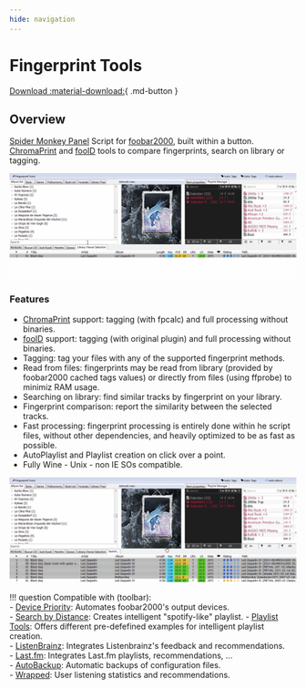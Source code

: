 ```yaml
---
hide: navigation
---
```


# Fingerprint Tools

[Download :material-download:](https://github.com/regorxxx/Fingerprint-Tools-SMP){ .md-button }

## Overview

[Spider Monkey Panel](https://theqwertiest.github.io/foo_spider_monkey_panel) Script for [foobar2000](https://www.foobar2000.org), built within a button. [ChromaPrint](https://acoustid.org/chromaprint) and [fooID](https://hydrogenaud.io/index.php/topic,65185.0.html) tools to compare fingerprints, search on library or tagging.

![ChromaPrint search](../images/fp_1.gif)

### Features
- [ChromaPrint](https://acoustid.org/chromaprint) support: tagging (with fpcalc) and full processing without binaries.
- [fooID](https://hydrogenaud.io/index.php/topic,65185.0.html) support: tagging (with original plugin) and full processing without binaries.
- Tagging: tag your files with any of the supported fingerprint methods.
- Read from files: fingerprints may be read from library (provided by foobar2000 cached tags values) or directly from files (using ffprobe) to minimiz RAM usage.
- Searching on library: find similar tracks by fingerprint on your library.
- Fingerprint comparison: report the similarity between the selected tracks.
- Fast processing: fingerprint processing is entirely done within he script files, without other dependencies, and heavily optimized to be as fast as possible.
- AutoPlaylist and Playlist creation on click over a point.
- Fully Wine - Unix - non IE SOs compatible.

![Fingprint comparison](../images/fp_2.gif)

!!! question
	Compatible with (toolbar):  
    - [Device Priority](../../scripts/device-priority-smp): Automates foobar2000's output devices.  
    - [Search by Distance](../../scripts/search-by-distance-smp): Creates intelligent "spotify-like"
	playlist.
    - [Playlist Tools](../../scripts/playlist-tools-smp): Offers different pre-defefined examples for 
	intelligent playlist creation.  
	- [ListenBrainz](../../scripts/listenbrainz-smp): Integrates Listenbrainz's feedback and recommendations.  
	- [Last.fm](../../scripts/lastfm-smp): Integrates Last.fm playlists, recommendations, ...  
	- [AutoBackup](../../scripts/autobackup-smp): Automatic backups of configuration files.  
	- [Wrapped](../../scripts/wrapped-smp): User listening statistics and recommendations.  